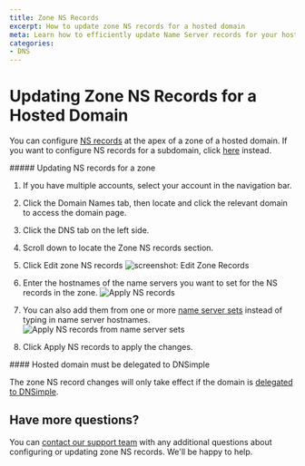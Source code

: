 ```yaml
---
title: Zone NS Records
excerpt: How to update zone NS records for a hosted domain
meta: Learn how to efficiently update Name Server records for your hosted domain in DNSimple, ensuring seamless domain management and optimal performance for your website.
categories:
- DNS
---
```


# Updating Zone NS Records for a Hosted Domain

You can configure [NS records](/articles/ns-record/) at the apex of a zone of a hosted domain. If you want to configure NS records for a subdomain, click [here](/articles/add-ns-records-for-subdomain/) instead.

<div class="section-steps" markdown="1">
##### Updating NS records for a zone

1. If you have multiple accounts, select your account in the navigation bar.
1. Click the <label>Domain Names</label> tab, then locate and click the relevant domain to access the domain page.
1. Click the <label>DNS</label> tab on the left side.
1. Scroll down to locate the Zone NS records section.
1. Click <label>Edit zone NS records</label>
    ![screenshot: Edit Zone Records](/files/zone-records-edit.png)

1. Enter the hostnames of the name servers you want to set for the NS records in the zone.
    ![Apply NS records](/files/zone-ns-records-update.png)

1. You can also add them from one or more [name server sets](/articles/name-server-sets) instead of typing in name server hostnames.
    ![Apply NS records from name server sets](/files/zone-ns-records-name-server-set.png)

1. Click <label>Apply NS records</label> to apply the changes.
</div>

<info>
#### Hosted domain must be delegated to DNSimple

The zone NS record changes will only take effect if the domain is [delegated to DNSimple](/articles/delegating-dnsimple-hosted).
</info>

## Have more questions?

You can [contact our support team](https://dnsimple.com/feedback) with any additional questions about configuring or updating zone NS records. We'll be happy to help.
